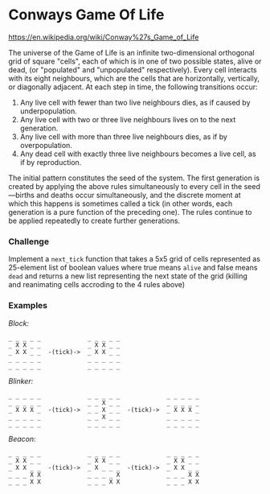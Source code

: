 # Conways Game Of Life

https://en.wikipedia.org/wiki/Conway%27s_Game_of_Life

The universe of the Game of Life is an infinite two-dimensional orthogonal grid of square "cells", each of which is in one of two possible states, alive or dead, (or "populated" and "unpopulated" respectively). Every cell interacts with its eight neighbours, which are the cells that are horizontally, vertically, or diagonally adjacent. At each step in time, the following transitions occur:

1. Any live cell with fewer than two live neighbours dies, as if caused by underpopulation.
2. Any live cell with two or three live neighbours lives on to the next generation.
3. Any live cell with more than three live neighbours dies, as if by overpopulation.
3. Any dead cell with exactly three live neighbours becomes a live cell, as if by reproduction.

The initial pattern constitutes the seed of the system. The first generation is created by applying the above rules simultaneously to every cell in the seed—births and deaths occur simultaneously, and the discrete moment at which this happens is sometimes called a tick (in other words, each generation is a pure function of the preceding one). The rules continue to be applied repeatedly to create further generations.

### Challenge

Implement a `next_tick` function that takes a 5x5 grid of cells represented as 25-element list of boolean values where true means `alive` and false means `dead` and returns a new list representing the next state of the grid (killing and reanimating cells accroding to the 4 rules above)

### Examples

*Block:*
```
_ _ _ _ _             _ _ _ _ _
_ X X _ _             _ X X _ _
_ X X _ _  -(tick)->  _ X X _ _
_ _ _ _ _             _ _ _ _ _
_ _ _ _ _             _ _ _ _ _
```

*Blinker:*
```
_ _ _ _ _             _ _ _ _ _             _ _ _ _ _
_ _ _ _ _             _ _ X _ _             _ _ _ _ _
_ X X X _  -(tick)->  _ _ X _ _  -(tick)->  _ X X X _
_ _ _ _ _             _ _ X _ _             _ _ _ _ _
_ _ _ _ _             _ _ _ _ _             _ _ _ _ _
```

*Beacon*:
```
_ _ _ _ _             _ _ _ _ _             _ _ _ _ _
_ X X _ _             _ X X _ _             _ X X _ _
_ X X _ _  -(tick)->  _ X _ _ _  -(tick)->  _ X X _ _
_ _ _ X X             _ _ _ _ X             _ _ _ X X
_ _ _ X X             _ _ _ X X             _ _ _ X X
```

